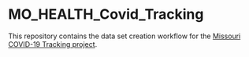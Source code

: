 # MO_HEALTH_Covid_Tracking

This repository contains the data set creation workflow for the [Missouri COVID-19 Tracking project](https://github.com/slu-openGIS/covid_daily_viz).